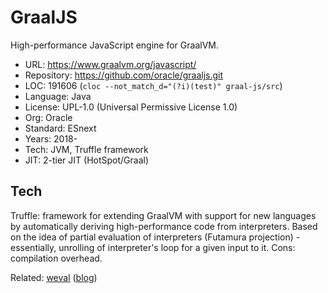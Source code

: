 # GraalJS

High-performance JavaScript engine for GraalVM.

* URL:        https://www.graalvm.org/javascript/
* Repository: https://github.com/oracle/graaljs.git
* LOC:        191606 (`cloc --not_match_d="(?i)(test)" graal-js/src`)
* Language:   Java
* License:    UPL-1.0 (Universal Permissive License 1.0)
* Org:        Oracle
* Standard:   ESnext
* Years:      2018-
* Tech:       JVM, Truffle framework
* JIT:        2-tier JIT (HotSpot/Graal)

## Tech

Truffle: framework for extending GraalVM with support for new languages by automatically deriving high-performance code from interpreters. Based on the idea of partial evaluation of interpreters (Futamura projection) - essentially, unrolling of interpreter's loop for a given input to it. Cons: compilation overhead.

Related: [weval](https://github.com/bytecodealliance/weval) ([blog](https://cfallin.org/blog/2024/08/28/weval/))
